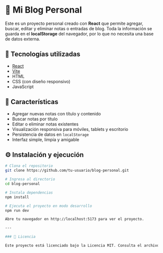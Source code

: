 # 📝 Mi Blog Personal

Este es un proyecto personal creado con **React** que permite agregar, buscar, editar y eliminar notas o entradas de blog. Toda la información se guarda en el **localStorage** del navegador, por lo que no necesita una base de datos externa.

## 🚀 Tecnologías utilizadas

- [React](https://reactjs.org/)
- [Vite](https://vitejs.dev/)
- HTML
- CSS (con diseño responsivo)
- JavaScript

## 🎨 Características

- Agregar nuevas notas con título y contenido
- Buscar notas por título
- Editar o eliminar notas existentes
- Visualización responsiva para móviles, tablets y escritorio
- Persistencia de datos en `localStorage`
- Interfaz simple, limpia y amigable

## ⚙️ Instalación y ejecución

```bash
# Clona el repositorio
git clone https://github.com/tu-usuario/blog-personal.git

# Ingresa al directorio
cd blog-personal

# Instala dependencias
npm install

# Ejecuta el proyecto en modo desarrollo
npm run dev

Abre tu navegador en http://localhost:5173 para ver el proyecto.

---

### 🧾 Licencia

Este proyecto está licenciado bajo la Licencia MIT. Consulta el archivo [LICENSE](./LICENSE) para más información.







